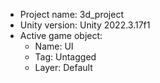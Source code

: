 <!-- UNITY CODE ASSIST INSTRUCTIONS START -->
- Project name: 3d_project
- Unity version: Unity 2022.3.17f1
- Active game object:
  - Name: UI
  - Tag: Untagged
  - Layer: Default
<!-- UNITY CODE ASSIST INSTRUCTIONS END -->